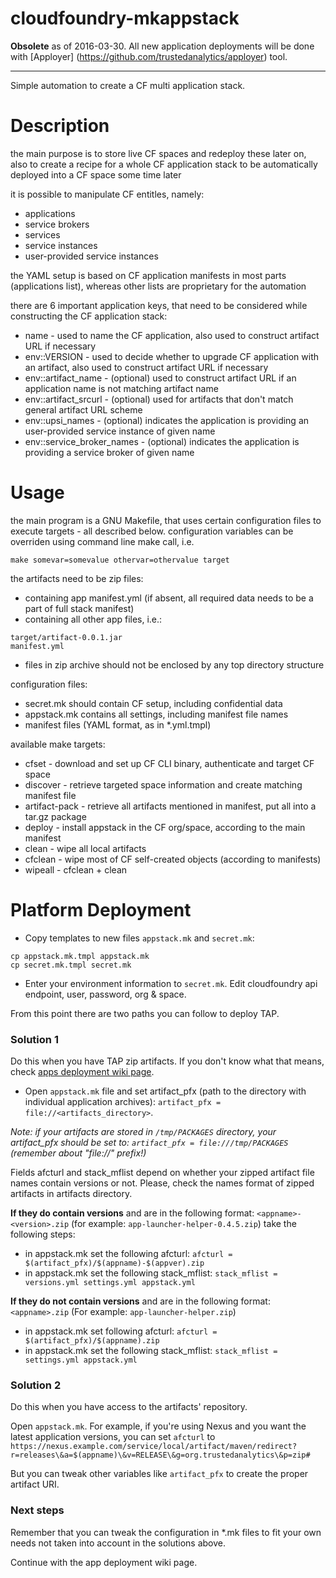 # cloudfoundry-mkappstack

**Obsolete** as of 2016-03-30. All new application deployments will be done with [Apployer] (https://github.com/trustedanalytics/apployer) tool.

---

Simple automation to create a CF multi application stack.

Description
===========

the main purpose is to store live CF spaces and redeploy
these later on, also to create a recipe for a whole CF
application stack to be automatically deployed into a
CF space some time later

it is possible to manipulate CF entitles, namely:
* applications
* service brokers
* services
* service instances
* user-provided service instances

the YAML setup is based on CF application manifests in 
most parts (applications list), whereas other lists are
proprietary for the automation

there are 6 important application keys, that need
to be considered while constructing the CF application stack:

* name - used to name the CF application, also used to construct artifact URL if necessary
* env::VERSION - used to decide whether to upgrade CF application with an artifact, also used to construct artifact URL if necessary
* env::artifact_name - (optional) used to construct artifact URL if an application name is not matching artifact name
* env::artifact_srcurl - (optional) used for artifacts that don't match general artifact URL scheme
* env::upsi_names - (optional) indicates the application is providing an user-provided service instance of given name
* env::service_broker_names - (optional) indicates the application is providing a service broker of given name

Usage
=====
the main program is a GNU Makefile, that uses certain
configuration files to execute targets - all described
below. configuration variables can be overriden using
command line make call, i.e.
```
make somevar=somevalue othervar=othervalue target
```

the artifacts need to be zip files:
* containing app manifest.yml (if absent, all required data needs to be a part of full stack manifest)
* containing all other app files, i.e.:
```
target/artifact-0.0.1.jar
manifest.yml
```
* files in zip archive should not be enclosed by any top directory structure

configuration files:
* secret.mk should contain CF setup, including confidential data
* appstack.mk contains all settings, including manifest file names
* manifest files (YAML format, as in *.yml.tmpl)

available make targets:
* cfset - download and set up CF CLI binary, authenticate and target CF space
* discover - retrieve targeted space information and create matching manifest file
* artifact-pack - retrieve all artifacts mentioned in manifest, put all into a tar.gz package
* deploy - install appstack in the CF org/space, according to the main manifest
* clean - wipe all local artifacts
* cfclean - wipe most of CF self-created objects (according to manifests)
* wipeall - cfclean + clean

Platform Deployment
=======

* Copy templates to new files `appstack.mk` and `secret.mk`:
```
cp appstack.mk.tmpl appstack.mk
cp secret.mk.tmpl secret.mk
```
* Enter your environment information to `secret.mk`. Edit cloudfoundry api endpoint, user, password, org & space.

From this point there are two paths you can follow to deploy TAP.

### Solution 1
Do this when you have TAP zip artifacts. If you don't know what that means, check [apps deployment wiki page](https://github.com/trustedanalytics/platform-wiki/wiki/Platform-application-layer-deployment).

* Open `appstack.mk` file and set artifact_pfx (path to the directory with individual application archives): `artifact_pfx = file://<artifacts_directory>`.

_Note: if your artifacts are stored in `/tmp/PACKAGES` directory, your artifact_pfx should be set to: `artifact_pfx = file:///tmp/PACKAGES` (remember about "file://" prefix!)_

Fields afcturl and stack_mflist depend on whether your zipped artifact file names contain versions or not.
Please, check the names format of zipped artifacts in artifacts directory.

**If they do contain versions** and are in the following format: `<appname>-<version>.zip` (for example: `app-launcher-helper-0.4.5.zip`) take the following steps:
  * in appstack.mk set the following afcturl: `afcturl = $(artifact_pfx)/$(appname)-$(appver).zip`
  * in appstack.mk set the following stack_mflist: `stack_mflist = versions.yml settings.yml appstack.yml`

**If they do not contain versions** and are in the following format: `<appname>.zip` (For example: `app-launcher-helper.zip`)
  * in appstack.mk set following afcturl: `afcturl = $(artifact_pfx)/$(appname).zip`
  * in appstack.mk set the following stack_mflist: `stack_mflist = settings.yml appstack.yml`

### Solution 2
Do this when you have access to the artifacts' repository.

Open `appstack.mk`. For example, if you're using Nexus and you want the latest application versions, you can set `afcturl` to `https://nexus.example.com/service/local/artifact/maven/redirect?r=releases\&a=$(appname)\&v=RELEASE\&g=org.trustedanalytics\&p=zip#`

But you can tweak other variables like `artifact_pfx` to create the proper artifact URI.

### Next steps
Remember that you can tweak the configuration in *.mk files to fit your own needs not taken into account in the solutions above.

Continue with the app deployment wiki page.


